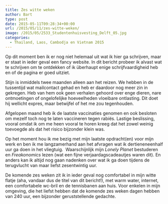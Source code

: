 ```yaml
---
title: Zes witte weken
author: Bart
type: post
date: 2015-05-11T09:28:34+00:00
url: /2015/05/11/zes-witte-weken/
image: /2015/05/2533_Studentenhuisvesting_Delft_05.jpg
categories:
  - Thailand, Laos, Cambodja en Vietnam 2015
---
```

Op dit moment ben ik er nog niet helemaal uit wat ik hier ga schrijven, maar er staat in ieder geval een fancy website. In dit bericht probeer ik alvast wat te schrijven om te ontdekken of ik überhaupt enige schrijfvaardigheid heb en of de pagina er goed uitziet.

Stijn is inmiddels twee maanden alleen aan het reizen. We hebben in de tussentijd wat mailcontact gehad en heb er daardoor nog meer zin in gekregen. Heb van hem ook geen verhalen gehoord over enge dieren, nare ontmoetingen of ongelofelijke hoeveelheden vloeibare ontlasting. Dit doet hij wellicht expres, maar betwijfel of het me zou tegenhouden.

Afgelopen maand heb ik de laatste vaccinaties genomen en ook besloten om mezelf toch nog te laten vaccineren tegen rabiës. Lastige beslissing, vooral omdat ik om me heen vooral te horen kreeg dat het zowel weinig toevoegde als dat het risico bijzonder klein was.

Op het moment hou ik me bezig met mijn laatste opdracht(en) voor mijn werk en ben ik me langzamerhand aan het afvragen wat ik dertieneneenhalf uur ga doen in het vliegtuig.  Waarschijnlijk mijn _Lonely Planet_ bestuderen en _Freakonomics_ lezen (wat een fijne verjaardagscadeautjes waren dit). En anders kan ik altijd nog gaan nadenken over wat ik ga doen tijdens de terugvlucht van maar liefst zesentwintig uur.

De komende zes weken zit ik in ieder geval nog comfortabel in mijn witte flatje (aha, vandaar dus de titel van dit bericht!), met warm water, internet, een comfortabele wc-bril en de tennisbanen aan huis. Voor enkelen in mijn omgeving, die het liefst hebben dat de komende zes weken dagen hebben van 240 uur, een bijzonder geruststellende gedachte.
